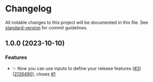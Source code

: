 # Changelog

All notable changes to this project will be documented in this file. See [standard-version](https://github.com/conventional-changelog/standard-version) for commit guidelines.

## 1.0.0 (2023-10-10)


### Features

* :sparkles: Now you can use inputs to define your release features ([#3](https://github.com/AndreaMolinari/rn-conventional-release/issues/3)) ([2126490](https://github.com/AndreaMolinari/rn-conventional-release/commit/2126490babf62c5faa2f0defeef46e2374b1d041)), closes [#1](https://github.com/AndreaMolinari/rn-conventional-release/issues/1)
